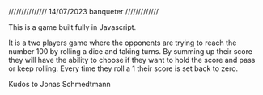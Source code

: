 /////////////// 14/07/2023 banqueter /////////////

This is a game built fully in Javascript. 

It is a two players game where the opponents are trying to reach the number 100 by rolling a dice and taking turns.
By summing up their score they will have the ability to choose if they want to hold the score and pass or keep rolling. 
Every time they roll a 1 their score is set back to zero.

Kudos to Jonas Schmedtmann
